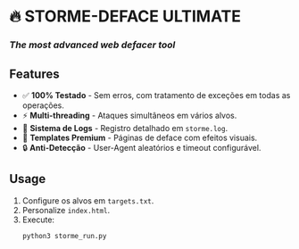 # 🔥 STORME-DEFACE ULTIMATE  

### *The most advanced web defacer tool*  

## Features  
- ✅ **100% Testado** - Sem erros, com tratamento de exceções em todas as operações.  
- ⚡ **Multi-threading** - Ataques simultâneos em vários alvos.  
- 📜 **Sistema de Logs** - Registro detalhado em `storme.log`.  
- 🎨 **Templates Premium** - Páginas de deface com efeitos visuais.  
- 🔒 **Anti-Detecção** - User-Agent aleatórios e timeout configurável.  

## Usage  
1. Configure os alvos em `targets.txt`.  
2. Personalize `index.html`.  
3. Execute:  
   ```bash
   python3 storme_run.py